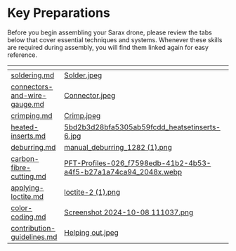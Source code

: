 # Key Preparations

Before you begin assembling your Sarax drone, please review the tabs below that cover essential techniques and systems. Whenever these skills are required during assembly, you will find them linked again for easy reference.



<table data-view="cards"><thead><tr><th data-type="content-ref"></th><th data-hidden data-card-cover data-type="files"></th><th data-hidden data-card-target data-type="content-ref"></th></tr></thead><tbody><tr><td><a href="../soldering.md">soldering.md</a></td><td><a href="../.gitbook/assets/Solder.jpeg">Solder.jpeg</a></td><td></td></tr><tr><td><a href="../connectors-and-wire-gauge.md">connectors-and-wire-gauge.md</a></td><td><a href="../.gitbook/assets/Connector.jpeg">Connector.jpeg</a></td><td></td></tr><tr><td><a href="../crimping.md">crimping.md</a></td><td><a href="../.gitbook/assets/Crimp.jpeg">Crimp.jpeg</a></td><td></td></tr><tr><td><a href="../heated-inserts.md">heated-inserts.md</a></td><td><a href="../.gitbook/assets/5bd2b3d28bfa5305ab59fcdd_heatsetinserts-6.jpg">5bd2b3d28bfa5305ab59fcdd_heatsetinserts-6.jpg</a></td><td></td></tr><tr><td><a href="../deburring.md">deburring.md</a></td><td><a href="../.gitbook/assets/manual_deburring_1282 (1).png">manual_deburring_1282 (1).png</a></td><td></td></tr><tr><td><a href="../carbon-fibre-cutting.md">carbon-fibre-cutting.md</a></td><td><a href="../.gitbook/assets/PFT-Profiles-026_f7598edb-41b2-4b53-a4f5-b27a1a74ca94_2048x.webp">PFT-Profiles-026_f7598edb-41b2-4b53-a4f5-b27a1a74ca94_2048x.webp</a></td><td></td></tr><tr><td><a href="../applying-loctite.md">applying-loctite.md</a></td><td><a href="../.gitbook/assets/loctite-2 (1).png">loctite-2 (1).png</a></td><td></td></tr><tr><td><a href="../color-coding.md">color-coding.md</a></td><td><a href="../.gitbook/assets/Screenshot 2024-10-08 111037.png">Screenshot 2024-10-08 111037.png</a></td><td></td></tr><tr><td><a href="../contribution-guidelines.md">contribution-guidelines.md</a></td><td><a href="../.gitbook/assets/Helping out.jpeg">Helping out.jpeg</a></td><td></td></tr></tbody></table>
